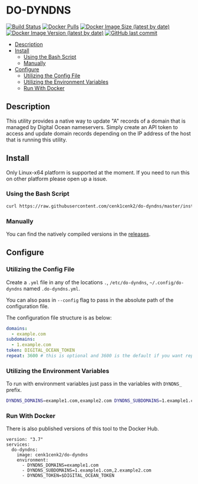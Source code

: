 # DO-DYNDNS

[![Build Status](https://drone.kilic.dev/api/badges/cenk1cenk2/do-dyndns/status.svg)](https://drone.kilic.dev/cenk1cenk2/do-dyndns) [![Docker Pulls](https://img.shields.io/docker/pulls/cenk1cenk2/do-dyndns)](https://hub.docker.com/repository/docker/cenk1cenk2/do-dyndns) [![Docker Image Size (latest by date)](https://img.shields.io/docker/image-size/cenk1cenk2/do-dyndns)](https://hub.docker.com/repository/docker/cenk1cenk2/do-dyndns) [![Docker Image Version (latest by date)](https://img.shields.io/docker/v/cenk1cenk2/do-dyndns)](https://hub.docker.com/repository/docker/cenk1cenk2/do-dyndns) [![GitHub last commit](https://img.shields.io/github/last-commit/cenk1cenk2/do-dyndns)](https://github.com/cenk1cenk2/do-dyndns)

<!-- toc -->

- [Description](#description)
- [Install](#install)
  - [Using the Bash Script](#using-the-bash-script)
  - [Manually](#manually)
- [Configure](#configure)
  - [Utilizing the Config File](#utilizing-the-config-file)
  - [Utilizing the Environment Variables](#utilizing-the-environment-variables)
  - [Run With Docker](#run-with-docker)

<!-- tocstop -->

## Description

This utility provides a native way to update "A" records of a domain that is managed by Digital Ocean nameservers. Simply create an API token to access and update domain records depending on the IP address of the host that is running this utility.

## Install

Only Linux-x64 platform is supported at the moment. If you need to run this on other platform please open up a issue.

### Using the Bash Script

```bash
curl https://raw.githubusercontent.com/cenk1cenk2/do-dyndns/master/install.sh | bash
```

### Manually

You can find the natively compiled versions in the [releases](https://github.com/cenk1cenk2/do-dyndns/releases/latest).

## Configure

### Utilizing the Config File

Create a `.yml` file in any of the locations `.`, `/etc/do-dyndns`, `~/.config/do-dyndns` named `.do-dyndns.yml`.

You can also pass in `--config` flag to pass in the absolute path of the configuration file.

The configuration file structure is as below:

```yaml
domains:
  - example.com
subdomains:
  - 1.example.com
token: DIGITAL_OCEAN_TOKEN
repeat: 3600 # this is optional and 3600 is the default if you want repeat
```

### Utilizing the Environment Variables

To run with environment variables just pass in the variables with `DYNDNS_` prefix.

```bash
DYNDNS_DOMAINS=example1.com,example2.com DYNDNS_SUBDOMAINS=1.example1.com,2.example2.com DYNDNS_TOKEN=$DIGITAL_OCEAN_TOKEN do-dyndns
```

### Run With Docker

There is also published versions of this tool to the Docker Hub.

```docker
version: "3.7"
services:
  do-dyndns:
    image: cenk1cenk2/do-dyndns
    environment:
      - DYNDNS_DOMAINS=example1.com
      - DYNDNS_SUBDOMAINS=1.example1.com,2.example2.com
      - DYNDNS_TOKEN=$DIGITAL_OCEAN_TOKEN
```
